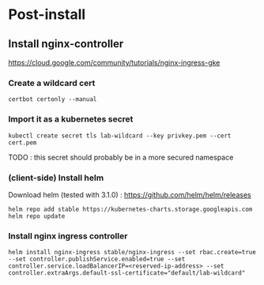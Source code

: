# Post-install

## Install nginx-controller

https://cloud.google.com/community/tutorials/nginx-ingress-gke

### Create a wildcard cert

```
certbot certonly --manual
```

### Import it as a kubernetes secret

```
kubectl create secret tls lab-wildcard --key privkey.pem --cert cert.pem
```

TODO : this secret should probably be in a more secured namespace

### (client-side) Install helm

Download helm (tested with 3.1.0) : https://github.com/helm/helm/releases

```
helm repo add stable https://kubernetes-charts.storage.googleapis.com
helm repo update
```

### Install nginx ingress controller

```
helm install nginx-ingress stable/nginx-ingress --set rbac.create=true --set controller.publishService.enabled=true --set controller.service.loadBalancerIP=<reserved-ip-address> --set controller.extraArgs.default-ssl-certificate="default/lab-wildcard"
```
